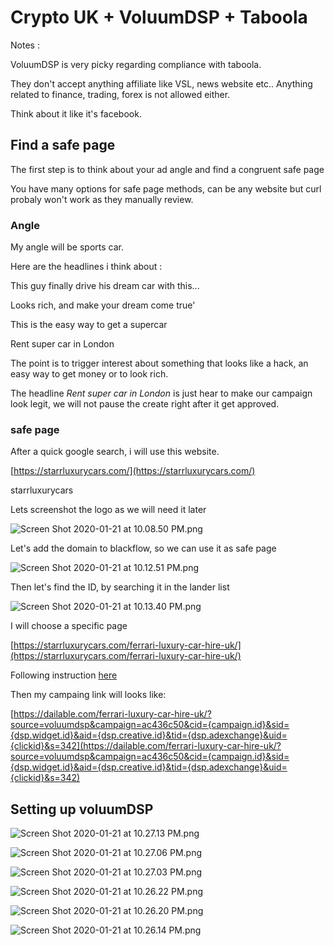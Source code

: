 # Crypto UK + VoluumDSP + Taboola

Notes :

VoluumDSP is very picky regarding compliance with taboola.

They don't accept anything affiliate like VSL, news website etc.. Anything related to finance, trading, forex is not allowed either.

Think about it like it's facebook.

## Find a safe page

The first step is to think about your ad angle and find a congruent safe page

You have many options for safe page methods, can be any website but curl probaly won't work as they manually review.

### Angle

My angle will be sports car.

Here are the headlines i think about :

This guy finally drive his dream car with this...

Looks rich, and make your dream come true'

This is the easy way to get a supercar

Rent super car in London

The point is to trigger interest about something that looks like a hack, an easy way to get money or to look rich.

The headline _Rent super car in London_ is just hear to make our campaign look legit, we will not pause the create right after it get approved.

### safe page

After a quick google search, i will use this website.

[https://starrluxurycars.com/](https://starrluxurycars.com/)

starrluxurycars

Lets screenshot the logo as we will need it later

![Screen Shot 2020-01-21 at 10.08.50 PM.png](https://raw.githubusercontent.com/blackhatflow/storage/master/2020/01/21-22-08-54-Screen%20Shot%202020-01-21%20at%2010.08.50%20PM.png)

Let's add the domain to blackflow, so we can use it as safe page

![Screen Shot 2020-01-21 at 10.12.51 PM.png](https://raw.githubusercontent.com/blackhatflow/storage/master/2020/01/21-22-13-10-Screen%20Shot%202020-01-21%20at%2010.12.51%20PM.png)

Then let's find the ID, by searching it in the lander list

![Screen Shot 2020-01-21 at 10.13.40 PM.png](https://raw.githubusercontent.com/blackhatflow/storage/master/2020/01/21-22-13-56-Screen%20Shot%202020-01-21%20at%2010.13.40%20PM.png)

I will choose a specific page

[https://starrluxurycars.com/ferrari-luxury-car-hire-uk/](https://starrluxurycars.com/ferrari-luxury-car-hire-uk/)

Following instruction [here](https://blog.flow.black/cloaking)

Then my campaing link will looks like:

[https://dailable.com/ferrari-luxury-car-hire-uk/?source=voluumdsp&campaign=ac436c50&cid={campaign.id}&sid={dsp.widget.id}&aid={dsp.creative.id}&tid={dsp.adexchange}&uid={clickid}&s=342](https://dailable.com/ferrari-luxury-car-hire-uk/?source=voluumdsp&campaign=ac436c50&cid={campaign.id}&sid={dsp.widget.id}&aid={dsp.creative.id}&tid={dsp.adexchange}&uid={clickid}&s=342)

## Setting up voluumDSP

![Screen Shot 2020-01-21 at 10.27.13 PM.png](https://raw.githubusercontent.com/blackhatflow/storage/master/2020/01/21-22-27-24-Screen%20Shot%202020-01-21%20at%2010.27.13%20PM.png)

![Screen Shot 2020-01-21 at 10.27.06 PM.png](https://raw.githubusercontent.com/blackhatflow/storage/master/2020/01/21-22-27-25-Screen%20Shot%202020-01-21%20at%2010.27.06%20PM.png)

![Screen Shot 2020-01-21 at 10.27.03 PM.png](https://raw.githubusercontent.com/blackhatflow/storage/master/2020/01/21-22-27-29-Screen%20Shot%202020-01-21%20at%2010.27.03%20PM.png)

![Screen Shot 2020-01-21 at 10.26.22 PM.png](https://raw.githubusercontent.com/blackhatflow/storage/master/2020/01/21-22-26-28-Screen%20Shot%202020-01-21%20at%2010.26.22%20PM.png)

![Screen Shot 2020-01-21 at 10.26.20 PM.png](https://raw.githubusercontent.com/blackhatflow/storage/master/2020/01/21-22-26-40-Screen%20Shot%202020-01-21%20at%2010.26.20%20PM.png)

![Screen Shot 2020-01-21 at 10.26.14 PM.png](https://raw.githubusercontent.com/blackhatflow/storage/master/2020/01/21-22-26-45-Screen%20Shot%202020-01-21%20at%2010.26.14%20PM.png)

